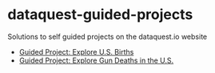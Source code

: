 # dataquest-guided-projects
Solutions to self guided projects on the dataquest.io website

<ul>
<li><a href="USBirths.ipynb">Guided Project: Explore U.S. Births</a></li>
<li><a href="USGunDeaths.ipynb">Guided Project: Explore Gun Deaths in the U.S.</a></li>
</ul>
